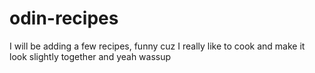 # odin-recipes

I will be adding a few recipes, funny cuz I really like to cook and make it look slightly together and yeah wassup 